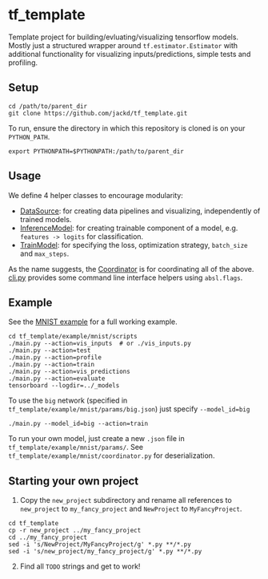# tf_template
Template project for building/evluating/visualizing tensorflow models. Mostly just a structured wrapper around `tf.estimator.Estimator` with additional functionality for visualizing inputs/predictions, simple tests and profiling.

## Setup
```
cd /path/to/parent_dir
git clone https://github.com/jackd/tf_template.git
```
To run, ensure the directory in which this repository is cloned is on your `PYTHON_PATH`.
```
export PYTHONPATH=$PYTHONPATH:/path/to/parent_dir
```

## Usage
We define 4 helper classes to encourage modularity:
* [DataSource](./data_source.py): for creating data pipelines and visualizing, independently of trained models.
* [InferenceModel]('./inference_model.py'): for creating trainable component of a model, e.g. `features -> logits` for classification.
* [TrainModel]('./train_model.py'): for specifying the loss, optimization strategy, `batch_size` and `max_steps`.

As the name suggests, the [Coordinator]('./coordinator.py') is for coordinating all of the above. [cli.py](./cli.py) provides some command line interface helpers using `absl.flags`.

## Example
See the [MNIST example](./example/mnist) for a full working example.
```
cd tf_template/example/mnist/scripts
./main.py --action=vis_inputs  # or ./vis_inputs.py
./main.py --action=test
./main.py --action=profile
./main.py --action=train
./main.py --action=vis_predictions
./main.py --action=evaluate
tensorboard --logdir=../_models
```

To use the `big` network (specified in `tf_template/example/mnist/params/big.json`) just specify `--model_id=big`
```
./main.py --model_id=big --action=train
```

To run your own model, just create a new `.json` file in `tf_template/example/mnist/params/`. See `tf_template/example/mnist/coordinator.py` for deserialization.


## Starting your own project
1. Copy the `new_project` subdirectory and rename all references to `new_project` to `my_fancy_project` and `NewProject` to `MyFancyProject`.
```
cd tf_template
cp -r new_project ../my_fancy_project
cd ../my_fancy_project
sed -i 's/NewProject/MyFancyProject/g' *.py **/*.py
sed -i 's/new_project/my_fancy_project/g' *.py **/*.py
```
2. Find all `TODO` strings and get to work!

